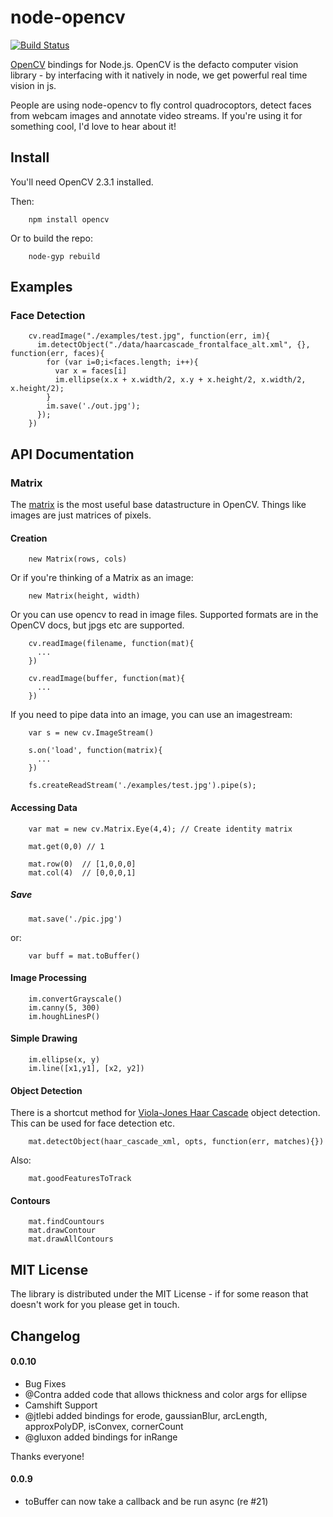 # node-opencv 

[![Build Status](https://secure.travis-ci.org/peterbraden/node-opencv.png)](http://travis-ci.org/peterbraden/node-opencv)


[OpenCV](http://opencv.willowgarage.com/wiki/) bindings for Node.js. OpenCV is the defacto computer vision library - by interfacing with it natively in node, we get powerful real time vision in js.

People are using node-opencv to fly control quadrocoptors, detect faces from webcam images and annotate video streams. If you're using it for something cool, I'd love to hear about it!

## Install

You'll need OpenCV 2.3.1 installed.

Then:


        npm install opencv


Or to build the repo:


        node-gyp rebuild


## Examples

### Face Detection


        cv.readImage("./examples/test.jpg", function(err, im){
          im.detectObject("./data/haarcascade_frontalface_alt.xml", {}, function(err, faces){
            for (var i=0;i<faces.length; i++){
              var x = faces[i]
              im.ellipse(x.x + x.width/2, x.y + x.height/2, x.width/2, x.height/2);
            }
            im.save('./out.jpg');
          });
        })



## API Documentation

### Matrix

The [matrix](http://opencv.jp/opencv-2svn_org/cpp/core_basic_structures.html#mat) is the most useful
base datastructure in OpenCV. Things like images are just matrices of pixels.

#### Creation

        new Matrix(rows, cols)

Or if you're thinking of a Matrix as an image:

        new Matrix(height, width)

Or you can use opencv to read in image files. Supported formats are in the OpenCV docs, but jpgs etc are supported.

        cv.readImage(filename, function(mat){
          ...
        })

        cv.readImage(buffer, function(mat){
          ...
        })

If you need to pipe data into an image, you can use an imagestream:

        var s = new cv.ImageStream()

        s.on('load', function(matrix){ 
          ...
        }) 

        fs.createReadStream('./examples/test.jpg').pipe(s);        

#### Accessing Data

        var mat = new cv.Matrix.Eye(4,4); // Create identity matrix

        mat.get(0,0) // 1

        mat.row(0)  // [1,0,0,0]
        mat.col(4)  // [0,0,0,1]


##### Save

        mat.save('./pic.jpg')

or:

        var buff = mat.toBuffer()


#### Image Processing

        im.convertGrayscale()
        im.canny(5, 300)
        im.houghLinesP()



#### Simple Drawing

        im.ellipse(x, y)
        im.line([x1,y1], [x2, y2])


#### Object Detection

There is a shortcut method for 
[Viola-Jones Haar Cascade](http://www.cognotics.com/opencv/servo_2007_series/part_2/sidebar.html) object 
detection. This can be used for face detection etc.


        mat.detectObject(haar_cascade_xml, opts, function(err, matches){})


Also:

        mat.goodFeaturesToTrack


#### Contours

        mat.findCountours
        mat.drawContour
        mat.drawAllContours


## MIT License
The library is distributed under the MIT License - if for some reason that 
doesn't work for you please get in touch.

## Changelog


#### 0.0.10

- Bug Fixes
- @Contra added code that allows thickness and color args for ellipse
- Camshift Support
- @jtlebi added bindings for erode, gaussianBlur, arcLength, approxPolyDP, isConvex, cornerCount
- @gluxon added bindings for inRange

Thanks everyone!

#### 0.0.9

- toBuffer can now take a callback and be run async (re #21)
